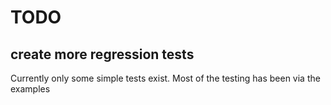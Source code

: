 TODO
===========


create more regression tests
----------------

Currently only some simple tests exist. Most of the testing has been via the examples
